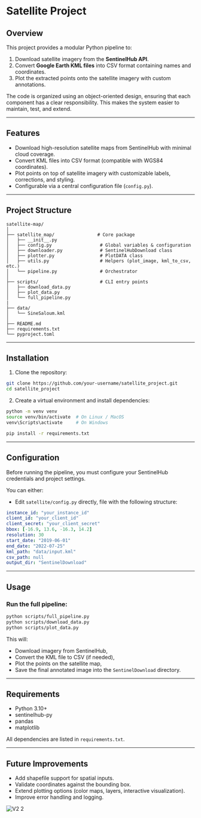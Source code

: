 # Satellite Project

## Overview

This project provides a modular Python pipeline to:

1. Download satellite imagery from the **SentinelHub API**.
2. Convert **Google Earth KML files** into CSV format containing names and coordinates.
3. Plot the extracted points onto the satellite imagery with custom annotations.

The code is organized using an object-oriented design, ensuring that each component has a clear responsibility. This makes the system easier to maintain, test, and extend.

---

## Features

* Download high-resolution satellite maps from SentinelHub with minimal cloud coverage.
* Convert KML files into CSV format (compatible with WGS84 coordinates).
* Plot points on top of satellite imagery with customizable labels, corrections, and styling.
* Configurable via a central configuration file (`config.py`).

---

## Project Structure

```
satellite-map/
│
├── satellite_map/                # Core package
│   ├── __init__.py
│   ├── config.py                  # Global variables & configuration
│   ├── downloader.py              # SentinelHubDownload class
│   ├── plotter.py                 # PlotDATA class
│   ├── utils.py                   # Helpers (plot_image, kml_to_csv, etc.)
│   └── pipeline.py                # Orchestrator
│
├── scripts/                       # CLI entry points
│   ├── download_data.py
│   ├── plot_data.py
│   └── full_pipeline.py
|
├── data/
│   └── SineSaloum.kml
│
├── README.md
├── requirements.txt
└── pyproject.toml
```

---

## Installation

1. Clone the repository:

```bash
git clone https://github.com/your-username/satellite_project.git
cd satellite_project
```

2. Create a virtual environment and install dependencies:

```bash
python -m venv venv
source venv/bin/activate  # On Linux / MacOS
venv\Scripts\activate     # On Windows

pip install -r requirements.txt
```

---

## Configuration

Before running the pipeline, you must configure your SentinelHub credentials and project settings.

You can either:

* Edit `satellite/config.py` directly, file with the following structure:

```yaml
instance_id: "your_instance_id"
client_id: "your_client_id"
client_secret: "your_client_secret"
bbox: [-16.9, 13.6, -16.3, 14.2]
resolution: 30
start_date: "2019-06-01"
end_date: "2022-07-25"
kml_path: "data/input.kml"
csv_path: null
output_dir: "SentinelDownload"
```

---

## Usage

### Run the full pipeline:

```bash
python scripts/full_pipeline.py
python scripts/download_data.py
python scripts/plot_data.py
```

This will:

* Download imagery from SentinelHub,
* Convert the KML file to CSV (if needed),
* Plot the points on the satellite map,
* Save the final annotated image into the `SentinelDownload` directory.

---

## Requirements

* Python 3.10+
* sentinelhub-py
* pandas
* matplotlib

All dependencies are listed in `requirements.txt`.

---

## Future Improvements

* Add shapefile support for spatial inputs.
* Validate coordinates against the bounding box.
* Extend plotting options (color maps, layers, interactive visualization).
* Improve error handling and logging.

![V2 2](https://user-images.githubusercontent.com/110732997/220370356-804d294e-cd22-4a8b-aaeb-c1270a721d2c.png)
